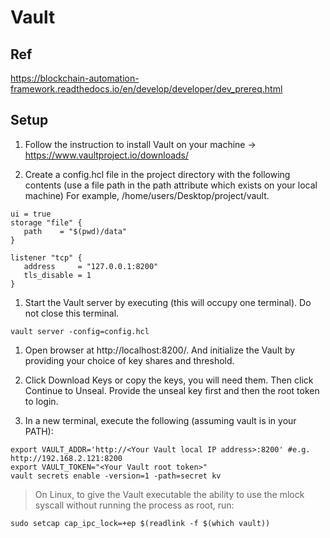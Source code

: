 # Vault

## Ref
<https://blockchain-automation-framework.readthedocs.io/en/develop/developer/dev_prereq.html>

## Setup

1. Follow the instruction to install Vault on your machine -> https://www.vaultproject.io/downloads/

1. Create a config.hcl file in the project directory with the following contents (use a file path in the path attribute which exists on your local machine) For example, /home/users/Desktop/project/vault.

```hcl
ui = true
storage "file" {
   path    = "$(pwd)/data"
}

listener "tcp" {
   address     = "127.0.0.1:8200"
   tls_disable = 1
}

```

1. Start the Vault server by executing (this will occupy one terminal). Do not close this terminal.
```shell
vault server -config=config.hcl
```

1. Open browser at http://localhost:8200/. And initialize the Vault by providing your choice of key shares and threshold.

1. Click Download Keys or copy the keys, you will need them. Then click Continue to Unseal. Provide the unseal key first and then the root token to login.

1. In a new terminal, execute the following (assuming vault is in your PATH):
```shell
export VAULT_ADDR='http://<Your Vault local IP address>:8200' #e.g. http://192.168.2.121:8200
export VAULT_TOKEN="<Your Vault root token>"
vault secrets enable -version=1 -path=secret kv
```


> On Linux, to give the Vault executable the ability to use the mlock syscall without running the process as root, run:
```shell
sudo setcap cap_ipc_lock=+ep $(readlink -f $(which vault))
```